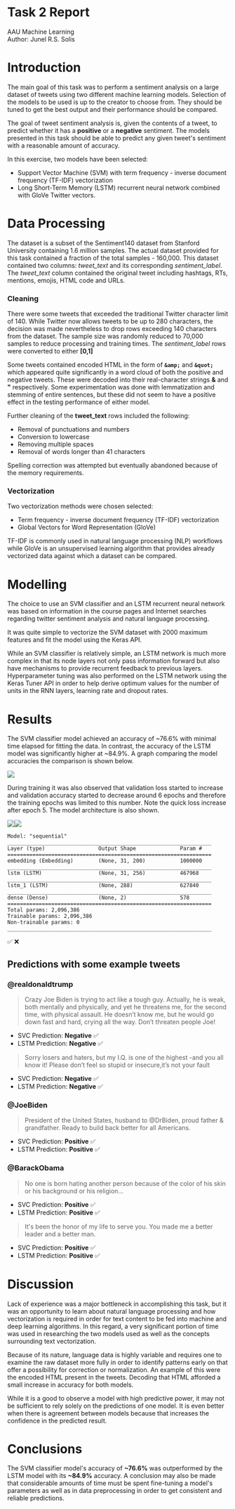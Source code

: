 # Task 2 Report

AAU Machine Learning  
Author: Junel R.S. Solis

# Introduction

The main goal of this task was to perform a sentiment analysis on a large dataset of tweets using two different machine learning models. Selection of the models to be used is up to the creator to choose from. They should be tuned to get the best output and their performance should be compared.

The goal of tweet sentiment analysis is, given the contents of a tweet, to predict whether it has a **positive** or a **negative** sentiment. The models presented in this task should be able to predict any given tweet's sentiment with a reasonable amount of accuracy.

In this exercise, two models have been selected:

- Support Vector Machine (SVM) with term frequency - inverse document frequency (TF-IDF) vectorization
- Long Short-Term Memory (LSTM) recurrent neural network combined with GloVe Twitter vectors.

# Data Processing

The dataset is a subset of the Sentiment140 dataset from Stanford University containing 1.6 million samples. The actual dataset provided for this task contained a fraction of the total samples - 160,000. This dataset contained two columns: _tweet_text_ and its corresponding _sentiment_label_. The _tweet_text_ column contained the original tweet including hashtags, RTs, mentions, emojis, HTML code and URLs.

### Cleaning

There were some tweets that exceeded the traditional Twitter character limit of 140. While Twitter now allows tweets to be up to 280 characters, the decision was made nevertheless to drop rows exceeding 140 characters from the dataset. The sample size was randomly reduced to 70,000 samples to reduce processing and training times. The _sentiment_label_ rows were converted to either **[0,1]**

Some tweets contained encoded HTML in the form of **`&amp;`** and **`&quot;`** which appeared quite significantly in a word cloud of both the positive and negative tweets. These were decoded into their real-character strings **&** and **"** respectively. Some experimentation was done with lemmatization and stemming of entire sentences, but these did not seem to have a positive effect in the testing performance of either model.

Further cleaning of the **tweet_text** rows included the following:

- Removal of punctuations and numbers
- Conversion to lowercase
- Removing multiple spaces
- Removal of words longer than 41 characters

Spelling correction was attempted but eventually abandoned because of the memory requirements.

### Vectorization

Two vectorization methods were chosen selected:

- Term frequency - inverse document frequency (TF-IDF) vectorization
- Global Vectors for Word Representation (GloVe)

TF-IDF is commonly used in natural language processing (NLP) workflows while GloVe is an unsupervised learning algorithm that provides already vectorized data against which a dataset can be compared.

# Modelling

The choice to use an SVM classifier and an LSTM recurrent neural network was based on information in the course pages and Internet searches regarding twitter sentiment analysis and natural language processing.

It was quite simple to vectorize the SVM dataset with 2000 maximum features and fit the model using the Keras API.

While an SVM classifier is relatively simple, an LSTM network is much more complex in that its node layers not only pass information forward but also have mechanisms to provide recurrent feedback to previous layers. Hyperparameter tuning was also performed on the LSTM network using the Keras Tuner API in order to help derive optimum values for the number of units in the RNN layers, learning rate and dropout rates.

# Results

The SVM classifier model achieved an accuracy of ~76.6% with minimal time elapsed for fitting the data. In contrast, the accuracy of the LSTM model was significantly higher at ~84.9%. A graph comparing the model accuracies the comparison is shown below.

![](model_accuracy.png)

During training it was also observed that validation loss started to increase and validation accuracy started to decrease around 6 epochs and therefore the training epochs was limited to this number. Note the quick loss increase after epoch 5. The model architecture is also shown.

![](lstm_loss.png)![](lstm_accuracy.png)

```
Model: "sequential"
_________________________________________________________________
Layer (type)                 Output Shape              Param #
=================================================================
embedding (Embedding)        (None, 31, 200)           1000000
_________________________________________________________________
lstm (LSTM)                  (None, 31, 256)           467968
_________________________________________________________________
lstm_1 (LSTM)                (None, 288)               627840
_________________________________________________________________
dense (Dense)                (None, 2)                 578
=================================================================
Total params: 2,096,386
Trainable params: 2,096,386
Non-trainable params: 0
_________________________________________________________________
```

✅
❌

## Predictions with some example tweets

### @realdonaldtrump

> Crazy Joe Biden is trying to act like a tough guy. Actually, he is weak, both mentally and physically, and yet he threatens me, for the second time, with physical assault. He doesn’t know me, but he would go down fast and hard, crying all the way. Don’t threaten people Joe!

- SVC Prediction: **Negative** ✅
- LSTM Prediction: **Negative** ✅

> Sorry losers and haters, but my I.Q. is one of the highest -and you all know it! Please don’t feel so stupid or insecure,it’s not your fault

- SVC Prediction: **Negative** ✅
- LSTM Prediction: **Negative** ✅

### @JoeBiden

> President of the United States, husband to @DrBiden, proud father & grandfather. Ready to build back better for all Americans.

- SVC Prediction: **Positive** ✅
- LSTM Prediction: **Positive** ✅

### @BarackObama

> No one is born hating another person because of the color of his skin or his background or his religion...

- SVC Prediction: **Positive** ✅
- LSTM Prediction: **Positive** ✅

> It's been the honor of my life to serve you. You made me a better leader and a better man.

- SVC Prediction: **Positive** ✅
- LSTM Prediction: **Positive** ✅

# Discussion

Lack of experience was a major bottleneck in accomplishing this task, but it was an opportunity to learn about natural language processing and how vectorization is required in order for text content to be fed into machine and deep learning algorithms. In this regard, a very significant portion of time was used in researching the two models used as well as the concepts surrounding text vectorization.

Because of its nature, language data is highly variable and requires one to examine the raw dataset more fully in order to identify patterns early on that offer a possibility for correction or normalization. An example of this were the encoded HTML present in the tweets. Decoding that HTML afforded a small increase in accuracy for both models.

While it is a good to observe a model with high predictive power, it may not be sufficient to rely solely on the predictions of one model. It is even better when there is agreement between models because that increases the confidence in the predicted result.

# Conclusions

The SVM classifier model's accuracy of **~76.6%** was outperformed by the LSTM model with its **~84.9%** accuracy. A conclusion may also be made that considerable amounts of time must be spent fine-tuning a model's parameters as well as in data preprocessing in order to get consistent and reliable predictions.
